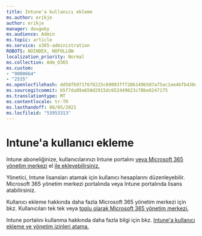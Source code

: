 ```yaml
---
title: Intune'a kullanıcı ekleme
ms.author: erikje
author: erikje
manager: dougeby
ms.audience: Admin
ms.topic: article
ms.service: o365-administration
ROBOTS: NOINDEX, NOFOLLOW
localization_priority: Normal
ms.collection: Adm_O365
ms.custom:
- "9000664"
- "2535"
ms.openlocfilehash: dd58fb971f6f8225c69093fff28b149b507a75ac1ee4bfb430c919fddd317b52
ms.sourcegitcommit: b5f7da89a650d2915dc652449623c78be6247175
ms.translationtype: MT
ms.contentlocale: tr-TR
ms.lasthandoff: 08/05/2021
ms.locfileid: "53953313"
---
```

# <a name="add-users-to-intune"></a>Intune'a kullanıcı ekleme

Intune aboneliğinize, kullanıcılarınızı Intune portalını [veya Microsoft 365 yönetim merkezi](https://admin.microsoft.com/) el [ile ekleyebilirsiniz.](https://portal.azure.com/#blade/Microsoft_Intune_DeviceSettings/ExtensionLandingBlade/overview)

Yönetici, Intune lisansları atamak için kullanıcı hesaplarını düzenleyebilir. Microsoft 365 yönetim merkezi portalında veya Intune portalında lisans atabilirsiniz.

Kullanıcı ekleme hakkında daha fazla Microsoft 365 yönetim merkezi için bkz. Kullanıcıları tek tek veya [toplu olarak Microsoft 365 yönetim merkezi.](https://support.office.com/article/Add-users-individually-or-in-bulk-to-Office-365-Admin-Help-1970f7d6-03b5-442f-b385-5880b9c256ec)

Intune portalını kullanma hakkında daha fazla bilgi için bkz. [Intune'a kullanıcı ekleme ve yönetim izinleri atama.](https://docs.microsoft.com/intune/fundamentals/users-add)